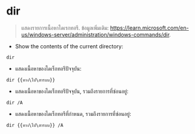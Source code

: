 # dir

> แสดงรายการเนื้อหาไดเรกทอรี.
> ข้อมูลเพิ่มเติม: <https://learn.microsoft.com/en-us/windows-server/administration/windows-commands/dir>.

- Show the contents of the current directory:

`dir`

- แสดงเนื้อหาของไดเร็กทอรีปัจจุบัน:

`dir {{ทาง\ไป\สารบบ}}`

- แสดงเนื้อหาของไดเร็กทอรีปัจจุบัน, รวมถึงรายการที่ซ่อนอยู่:

`dir /A`

- แสดงเนื้อหาของไดเร็กทอรีที่กำหนด, รวมถึงรายการที่ซ่อนอยู่:

`dir {{ทาง\ไป\สารบบ}} /A`
